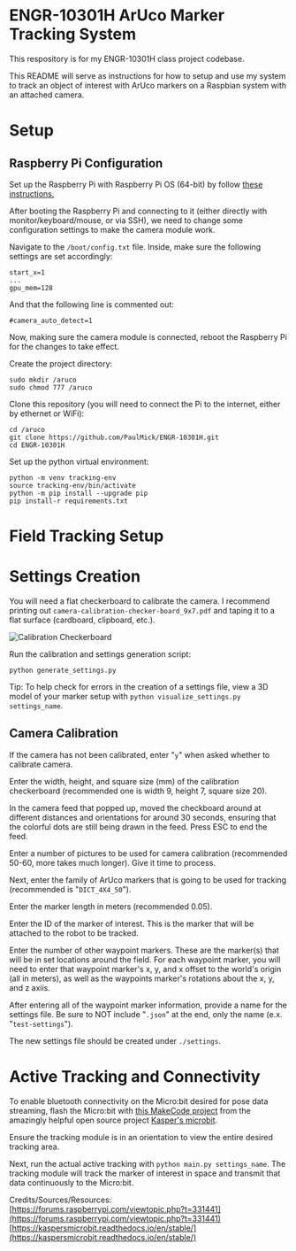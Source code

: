 # ENGR-10301H ArUco Marker Tracking System

This respository is for my ENGR-10301H class project codebase.

This README will serve as instructions for how to setup and use my system to track an object of interest with ArUco markers on a Raspbian system with an attached camera.

# Setup

## Raspberry Pi Configuration

Set up the Raspberry Pi with Raspberry Pi OS (64-bit) by follow [these instructions.](https://www.raspberrypi.com/documentation/computers/getting-started.html)

After booting the Raspberry Pi and connecting to it (either directly with monitor/keyboard/mouse, or via SSH), we need to change some configuration settings to make the camera module work.

Navigate to the `/boot/config.txt` file. Inside, make sure the following settings are set accordingly:
```
start_x=1
...
gpu_mem=128
```

And that the following line is commented out:
```
#camera_auto_detect=1
```

Now, making sure the camera module is connected, reboot the Raspberry Pi for the changes to take effect.

Create the project directory:
```
sudo mkdir /aruco
sudo chmod 777 /aruco
```

Clone this repository (you will need to connect the Pi to the internet, either by ethernet or WiFi):
```
cd /aruco
git clone https://github.com/PaulMick/ENGR-10301H.git
cd ENGR-10301H
```

Set up the python virtual environment:
```
python -m venv tracking-env
source tracking-env/bin/activate
python -m pip install --upgrade pip
pip install-r requirements.txt
```

# Field Tracking Setup

##

# Settings Creation

You will need a flat checkerboard to calibrate the camera. I recommend printing out `camera-calibration-checker-board_9x7.pdf` and taping it to a flat surface (cardboard, clipboard, etc.).

![Calibration Checkerboard](images/Checkerboard.png)

Run the calibration and settings generation script:
```
python generate_settings.py
```

Tip: To help check for errors in the creation of a settings file, view a 3D model of your marker setup with `python visualize_settings.py settings_name`.

## Camera Calibration

If the camera has not been calibrated, enter "`y`" when asked whether to calibrate camera.

Enter the width, height, and square size (mm) of the calibration checkerboard (recommended one is width 9, height 7, square size 20).

In the camera feed that popped up, moved the checkboard around at different distances and orientations for around 30 seconds, ensuring that the colorful dots are still being drawn in the feed. Press ESC to end the feed.

Enter a number of pictures to be used for camera calibration (recommended 50-60, more takes much longer). Give it time to process.

Next, enter the family of ArUco markers that is going to be used for tracking (recommended is "`DICT_4X4_50`").

Enter the marker length in meters (recommended 0.05).

Enter the ID of the marker of interest. This is the marker that will be attached to the robot to be tracked.

Enter the number of other waypoint markers. These are the marker(s) that will be in set locations around the field. For each waypoint marker, you will need to enter that waypoint marker's x, y, and x offset to the world's origin (all in meters), as well as the waypoints marker's rotations about the x, y, and z axiis.

After entering all of the waypoint marker information, provide a name for the settings file. Be sure to NOT include "`.json`" at the end, only the name (e.x. "`test-settings`").

The new settings file should be created under `./settings`.

# Active Tracking and Connectivity

To enable bluetooth connectivity on the Micro:bit desired for pose data streaming, flash the Micro:bit with [this MakeCode project](https://makecode.microbit.org/_Rhe5vuaVr1FX) from the amazingly helpful open source project [Kasper's microbit](https://kaspersmicrobit.readthedocs.io/en/stable/).

Ensure the tracking module is in an orientation to view the entire desired tracking area.

Next, run the actual active tracking with `python main.py settings_name`. The tracking module will track the marker of interest in space and transmit that data continuously to the Micro:bit.

Credits/Sources/Resources:
[https://forums.raspberrypi.com/viewtopic.php?t=331441](https://forums.raspberrypi.com/viewtopic.php?t=331441)
[https://kaspersmicrobit.readthedocs.io/en/stable/](https://kaspersmicrobit.readthedocs.io/en/stable/)
